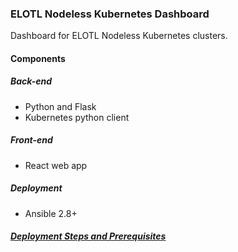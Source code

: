### ELOTL Nodeless Kubernetes Dashboard  
Dashboard for ELOTL Nodeless Kubernetes clusters.  
  
#### Components  
  
##### Back-end  
  
- Python and Flask
- Kubernetes python client  
  
##### Front-end  
  
- React web app
  
##### Deployment  
  
- Ansible 2.8+  
  
##### [Deployment Steps and Prerequisites](deployment/README.md)